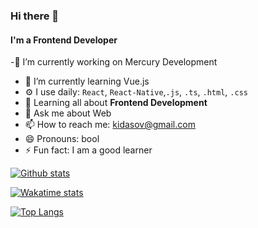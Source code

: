 ### Hi there 👋

#### I'm a Frontend Developer

-🔭 I’m currently working on Mercury Development
- 🌱 I’m currently learning Vue.js
- ⚙️ I use daily: `React`, `React-Native`,`.js`, `.ts`, `.html`, `.css`
- 🌱 Learning all about **Frontend Development**
- 💬 Ask me about Web
- 📫 How to reach me: kidasov@gmail.com
- 😄 Pronouns: bool
- ⚡ Fun fact: I am a good learner

[![Github stats](https://github-readme-stats.vercel.app/api?username=kidasov)](https://github.com/kidasov/github-readme-stats)

[![Wakatime stats](https://github-readme-stats.vercel.app/api/wakatime?username=@kidasov)](https://github.com/kidasov/github-readme-stats)

[![Top Langs](https://github-readme-stats.vercel.app/api/top-langs/?username=kidasov)](https://github.com/kidasov/github-readme-stats)

